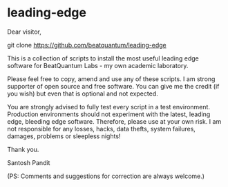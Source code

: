 # leading-edge

Dear visitor,

git clone https://github.com/beatquantum/leading-edge

This is a collection of scripts to install the most useful leading edge software for BeatQuantum Labs - my own academic laboratory. 

Please feel free to copy, amend and use any of these scripts. I am strong supporter of open source and free software. You can give me the credit (if you wish) but even that is optional and not expected.

You are strongly advised to fully test every script in a test environment. Production environments should not experiment with the latest, leading edge, bleeding edge software. Therefore, please use at your own risk. I am not responsible for any losses, hacks, data thefts, system failures, damages, problems or sleepless nights! 

Thank you.

Santosh Pandit

(PS: Comments and suggestions for correction are always welcome.)
